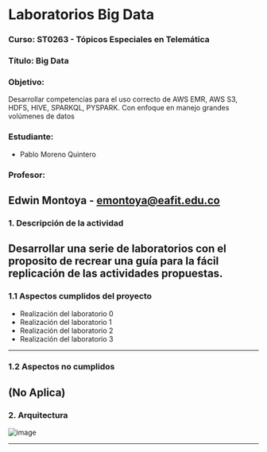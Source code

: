 # Laboratorios Big Data  

### **Curso:** ST0263 - Tópicos Especiales en Telemática
### **Título:** Big Data  
### **Objetivo:**

Desarrollar competencias para el uso correcto de AWS EMR, AWS S3, HDFS, HIVE, SPARKQL, PYSPARK. Con enfoque en manejo grandes volúmenes de datos

### **Estudiante:**
- Pablo Moreno Quintero

### Profesor: 
Edwin Montoya - emontoya@eafit.edu.co
---
### 1. Descripción de la actividad

Desarrollar una serie de laboratorios con el proposito de recrear una guía para la fácil replicación de las actividades propuestas.
---
### 1.1 Aspectos cumplidos del proyecto

- Realización del laboratorio 0
- Realización del laboratorio 1
- Realización del laboratorio 2
- Realización del laboratorio 3
---
### 1.2 Aspectos no cumplidos
(No Aplica)
---
### 2. Arquitectura
![image](https://github.com/user-attachments/assets/01f9a74a-5386-413b-ad93-f9064bd0bb12)

---
